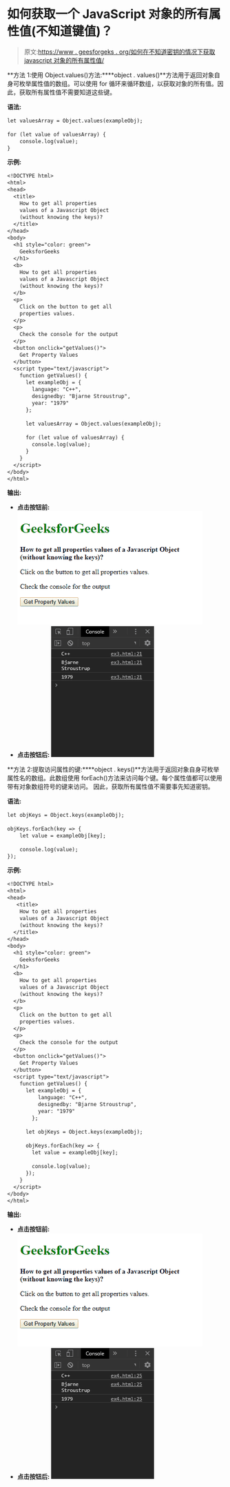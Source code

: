 # 如何获取一个 JavaScript 对象的所有属性值(不知道键值)？

> 原文:[https://www . geesforgeks . org/如何在不知道密钥的情况下获取 javascript 对象的所有属性值/](https://www.geeksforgeeks.org/how-to-get-all-property-values-of-a-javascript-object-without-knowing-the-keys/)

**方法 1:使用 Object.values()方法:****object . values()**方法用于返回对象自身可枚举属性值的数组。可以使用 for 循环来循环数组，以获取对象的所有值。因此，获取所有属性值不需要知道这些键。

**语法:**

```
let valuesArray = Object.values(exampleObj);

for (let value of valuesArray) {
    console.log(value);
}
```

**示例:**

```
<!DOCTYPE html>
<html>
<head>
  <title>
    How to get all properties
    values of a Javascript Object
    (without knowing the keys)?
  </title>
</head>
<body>
  <h1 style="color: green">
    GeeksforGeeks
  </h1>
  <b>
    How to get all properties
    values of a Javascript Object
    (without knowing the keys)?
  </b>
  <p>
    Click on the button to get all
    properties values.
  </p>
  <p>
    Check the console for the output
  </p>
  <button onclick="getValues()">
    Get Property Values
  </button>
  <script type="text/javascript">
    function getValues() {
      let exampleObj = {
        language: "C++",
        designedby: "Bjarne Stroustrup",
        year: "1979"
      };

      let valuesArray = Object.values(exampleObj);

      for (let value of valuesArray) {
        console.log(value);
      }
    }
  </script>
</body>
</html>
```

**输出:**

*   **点击按钮前:**
    ![obj-values-output](img/c379626bb64003f4d0366ec39eacc20b.png)
*   **点击按钮后:**
    ![obj-values-console](img/14244a50f4cafed826f9599ad58882aa.png)

**方法 2:提取访问属性的键:****object . keys()**方法用于返回对象自身可枚举属性名的数组。此数组使用 forEach()方法来访问每个键。每个属性值都可以使用带有对象数组符号的键来访问。
因此，获取所有属性值不需要事先知道密钥。

**语法:**

```
let objKeys = Object.keys(exampleObj);

objKeys.forEach(key => {
    let value = exampleObj[key];

    console.log(value);
});
```

**示例:**

```
<!DOCTYPE html>
<html>
<head>
   <title>
    How to get all properties
    values of a Javascript Object
    (without knowing the keys)?
  </title>
</head>
<body>
  <h1 style="color: green">
    GeeksforGeeks
  </h1>
  <b>
    How to get all properties
    values of a Javascript Object
    (without knowing the keys)?
  </b>
  <p>
    Click on the button to get all
    properties values.
  </p>
  <p>
    Check the console for the output
  </p>
  <button onclick="getValues()">
    Get Property Values
  </button>
  <script type="text/javascript">
    function getValues() {
      let exampleObj = {
          language: "C++",
          designedby: "Bjarne Stroustrup",
          year: "1979"
        };

      let objKeys = Object.keys(exampleObj);

      objKeys.forEach(key => {
        let value = exampleObj[key];

        console.log(value);
      });
    }
  </script>
</body>
</html>
```

**输出:**

*   **点击按钮前:**
    ![obj-keys-output](img/5a6443ddd1ae11d947201d87e89abfd9.png)
*   **点击按钮后:**
    ![obj-keys-console](img/f6f3ec1160e67dba58f6ddac46083258.png)